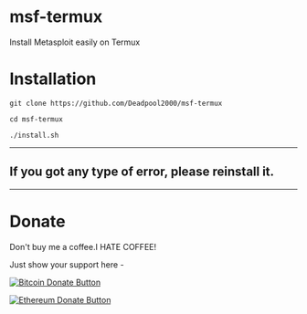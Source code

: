 # msf-termux
Install Metasploit easily on Termux


# Installation

    git clone https://github.com/Deadpool2000/msf-termux

    cd msf-termux

    ./install.sh

-----------------------------------------------------------------------------------------------------

## If you got any type of error, please reinstall it.

-----------------------------------------------------------------------------------------------------

# Donate


Don't buy me a coffee.I HATE COFFEE!

Just show your support here -

[![Bitcoin Donate Button](https://deadpool2000.github.io/bitcoin-395-920580(1).png)](https://deadpool2000.github.io/btc.html)

[![Ethereum Donate Button](https://deadpool2000.github.io/New%20Project(1).png)](https://deadpool2000.github.io/eth.html)



